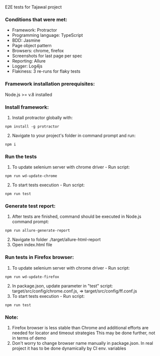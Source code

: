 E2E tests for Tajawal project

### Conditions that were met:
- Framework: Protractor
- Programming language: TypeScript
- BDD: Jasmine
- Page object pattern
- Browsers: chrome, firefox
- Screenshots for last page per spec
- Reporting: Allure
- Logger: Log4js
- Flakiness: 3 re-runs for flaky tests

### Framework installation prerequisites:
Node.js >= v.8 installed

### Install framework:
1. Install protractor globally with:
```shell
npm install -g protractor
```
2. Navigate to your project's folder in command prompt and run:
```shell
npm i
```

### Run the tests
1. To update selenium server with chrome driver - Run script:
```shell
npm run wd-update-chrome
```
2. To start tests execution - Run script:
```shell
npm run test
```

### Generate test report:
1. After tests are finished, command should be executed in Node.js command prompt:
```shell
npm run allure-generate-report
```
2. Navigate to folder ./target/allure-html-report
3. Open index.html file

### Run tests in Firefox browser:
1. To update selenium server with chrome driver - Run script:
```shell
npm run wd-update-firefox
```
2. In package.json, update parameter in "test" script:
target/src/config/chrome.conf.js, => target/src/config/ff.conf.js
3. To start tests execution - Run script:
```shell
npm run test
```

### Note: 
1. Firefox browser is less stable than Chrome and additional efforts are needed for locator and timeout strategies
This may be done further, not in terms of demo
2. Don't worry to change browser name manually in package.json. In real project it has to be done dynamically by CI env. variables
